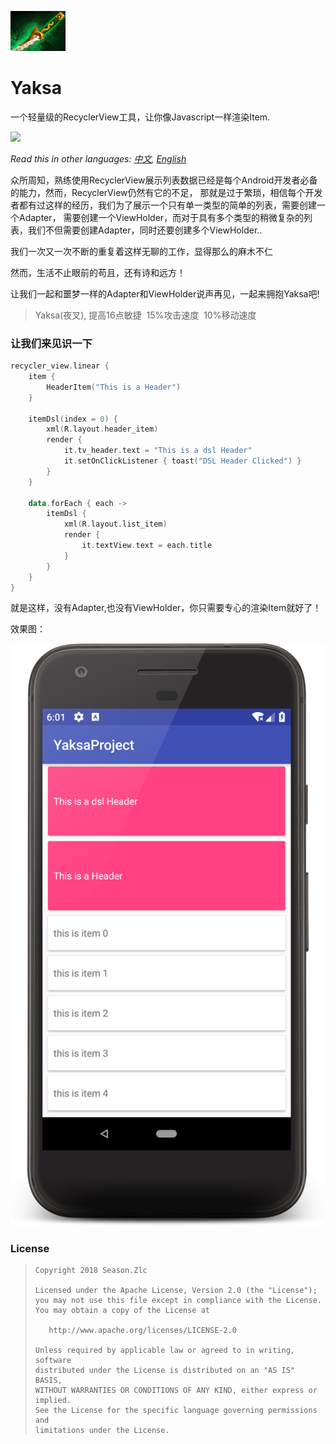 ![](https://raw.githubusercontent.com/ssseasonnn/Yaksa/master/yaksa.png)


# Yaksa

一个轻量级的RecyclerView工具，让你像Javascript一样渲染Item.

![](https://img.shields.io/badge/language-kotlin-brightgreen.svg)  

*Read this in other languages: [中文](README.ch.md), [English](README.md)* 

众所周知，熟练使用RecyclerView展示列表数据已经是每个Android开发者必备的能力，然而，RecyclerView仍然有它的不足，
那就是过于繁琐，相信每个开发者都有过这样的经历，我们为了展示一个只有单一类型的简单的列表，需要创建一个Adapter，
需要创建一个ViewHolder，而对于具有多个类型的稍微复杂的列表，我们不但需要创建Adapter，同时还要创建多个ViewHolder..

我们一次又一次不断的重复着这样无聊的工作，显得那么的麻木不仁

然而，生活不止眼前的苟且，还有诗和远方！

让我们一起和噩梦一样的Adapter和ViewHolder说声再见，一起来拥抱Yaksa吧!

> Yaksa(夜叉), 提高16点敏捷  15%攻击速度  10%移动速度


### 让我们来见识一下

```kotlin
recycler_view.linear {
    item {
        HeaderItem("This is a Header")
    }

    itemDsl(index = 0) {
        xml(R.layout.header_item)
        render {
            it.tv_header.text = "This is a dsl Header"
            it.setOnClickListener { toast("DSL Header Clicked") }
        }
    }

    data.forEach { each ->
        itemDsl {
            xml(R.layout.list_item)
            render {
                it.textView.text = each.title
            }
        }
    }
}
```

就是这样，没有Adapter,也没有ViewHolder，你只需要专心的渲染Item就好了！

效果图：

![](screenshot.png)

### License

> ```
> Copyright 2018 Season.Zlc
>
> Licensed under the Apache License, Version 2.0 (the "License");
> you may not use this file except in compliance with the License.
> You may obtain a copy of the License at
>
>    http://www.apache.org/licenses/LICENSE-2.0
>
> Unless required by applicable law or agreed to in writing, software
> distributed under the License is distributed on an "AS IS" BASIS,
> WITHOUT WARRANTIES OR CONDITIONS OF ANY KIND, either express or implied.
> See the License for the specific language governing permissions and
> limitations under the License.
> ```
